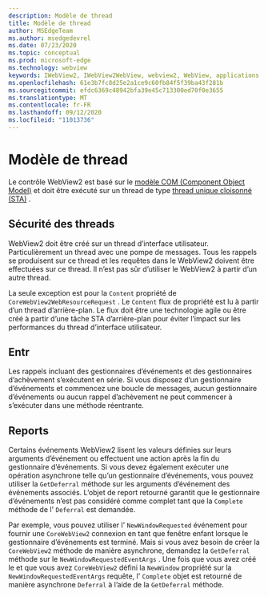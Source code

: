 ```yaml
---
description: Modèle de thread
title: Modèle de thread
author: MSEdgeTeam
ms.author: msedgedevrel
ms.date: 07/23/2020
ms.topic: conceptual
ms.prod: microsoft-edge
ms.technology: webview
keywords: IWebView2, IWebView2WebView, webview2, WebView, applications WPF, WPF, Edge, ICoreWebView2, ICoreWebView2Host, contrôle de navigateur, html Edge
ms.openlocfilehash: 61e3b7fc8d25e2a1ce9c60fb84f5f39ba43f281b
ms.sourcegitcommit: efdc6369c48942bfa39e45c713300ed70f0e3655
ms.translationtype: MT
ms.contentlocale: fr-FR
ms.lasthandoff: 09/12/2020
ms.locfileid: "11013736"
---
```

# Modèle de thread 

Le contrôle WebView2 est basé sur le [modèle COM (Component Object Model)](https://docs.microsoft.com/windows/win32/com/the-component-object-model) et doit être exécuté sur un thread de type [thread unique cloisonné (STA)](https://docs.microsoft.com/windows/win32/com/single-threaded-apartments) .

## Sécurité des threads  

WebView2 doit être créé sur un thread d’interface utilisateur.  Particulièrement un thread avec une pompe de messages.  Tous les rappels se produisent sur ce thread et les requêtes dans le WebView2 doivent être effectuées sur ce thread.  Il n’est pas sûr d’utiliser le WebView2 à partir d’un autre thread.  

La seule exception est pour la `Content` propriété de `CoreWebView2WebResourceRequest` .  Le `Content` flux de propriété est lu à partir d’un thread d’arrière-plan.  Le flux doit être une technologie agile ou être créé à partir d’une tâche STA d’arrière-plan pour éviter l’impact sur les performances du thread d’interface utilisateur.  

## Entr  

Les rappels incluant des gestionnaires d’événements et des gestionnaires d’achèvement s’exécutent en série.  Si vous disposez d’un gestionnaire d’événements et commencez une boucle de messages, aucun gestionnaire d’événements ou aucun rappel d’achèvement ne peut commencer à s’exécuter dans une méthode réentrante.  

## Reports  

Certains événements WebView2 lisent les valeurs définies sur leurs arguments d’événement ou effectuent une action après la fin du gestionnaire d’événements.  Si vous devez également exécuter une opération asynchrone telle qu’un gestionnaire d’événements, vous pouvez utiliser la `GetDeferral` méthode sur les arguments d’événement des événements associés.  L’objet de report retourné garantit que le gestionnaire d’événements n’est pas considéré comme complet tant que la `Complete` méthode de l' `Deferral` est demandée.  

Par exemple, vous pouvez utiliser l' `NewWindowRequested` événement pour fournir une `CoreWebView2` connexion en tant que fenêtre enfant lorsque le gestionnaire d’événements est terminé.  Mais si vous avez besoin de créer la `CoreWebView2` méthode de manière asynchrone, demandez la `GetDeferral` méthode sur le `NewWindowRequestedEventArgs` .  Une fois que vous avez créé le et que vous avez `CoreWebView2` défini la `NewWindow` propriété sur la `NewWindowRequestedEventArgs` requête, l' `Complete` objet est retourné de manière asynchrone `Deferral` à l’aide de la `GetDeferral` méthode.  

<!-- links -->  
